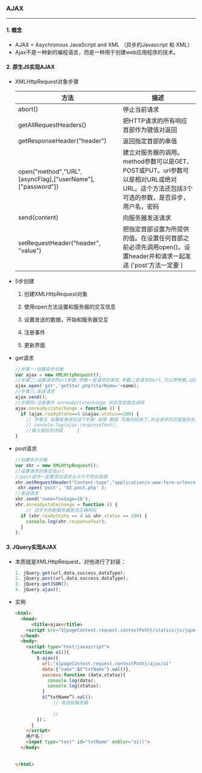 ### AJAX

-------------

#### 1. 概念

- AJAX = Asychronous JavaScript and XML （异步的Javascript 和 XML）
- Ajax不是一种新的编程语言，而是一种用于创建web应用程序的技术。

#### 2. 原生JS实现AJAX

- XMLHttpRequest对象步骤

  | 方法                                                       | 描述                                                         |
  | ---------------------------------------------------------- | ------------------------------------------------------------ |
  | abort()                                                    | 停止当前请求                                                 |
  | getAllRequestHeaders()                                     | 把HTTP请求的所有响应首部作为键值对返回                       |
  | getResponseHeader("header")                                | 返回指定首部的串值                                           |
  | open("method","URL",[asyncFlag],["userName"],["password"]) | 建立对服务器的调用。method参数可以是GET、POST或PUT。url参数可以是相对URL或绝对URL。这个方法还包括3个可选的参数，是否异步，用户名，密码 |
  | send(content)                                              | 向服务器发送请求                                             |
  | setRequestHeader("header", "value")                        | 把指定首部设置为所提供的值。在设置任何首部之前必须先调用open()。设置header并和请求一起发送 ('post'方法一定要 ) |

- 5步创建

  1. 创建XMLHttpRequest对象

  2. 使用open方法设置和服务器的交互信息
  3. 设置发送的数据，开始和服务器交互
  4. 注册事件
  5. 更新界面

- get请求

  ```js
  //步骤一:创建异步对象
  var ajax = new XMLHttpRequest();
  //步骤二:设置请求的url参数,参数一是请求的类型,参数二是请求的url,可以带参数,动态的传递参数starName到服务端
  ajax.open('get','getStar.php?starName='+name);
  //步骤三:发送请求
  ajax.send();
  //步骤四:注册事件 onreadystatechange 状态改变就会调用
  ajax.onreadystatechange = function () {   
    if (ajax.readyState==4 &&ajax.status==200) {
      // 步骤五 如果能够进到这个判断 说明 数据 完美的回来了,并且请求的页面是存在的　　　　				   		 
      // console.log(ajax.responseText);
      //输入相应的内容  　　}
  }
  
  ```

- post请求

  ```js
  //创建异步对象  
  var xhr = new XMLHttpRequest();
  //设置请求的类型及url
  //post请求一定要添加请求头才行不然会报错
  xhr.setRequestHeader("Content-type","application/x-www-form-urlencoded");
   xhr.open('post', '02.post.php' );
  //发送请求
  xhr.send('name=fox&age=18');
  xhr.onreadystatechange = function () {
      // 这步为判断服务器是否正确响应
    if (xhr.readyState == 4 && xhr.status == 200) {
      console.log(xhr.responseText);
    } 
  };
  ```

#### 3. JQuery实现AJAX

- 本质就是XMLHttpRequest，对他进行了封装：

  ```js
  1. jQuery.get(url,data,success,dataType);
  2. jQuery.post(url,data,success,dataType);
  3. jQuery.getJSON();
  4. jQuery.ajax();
  ```

- 实例

  ```html
  <html>
    <head>
    	<title>ajax</title>
      <script src="${pageContext.request.contextPath}/statics/js/jquery-3.4.1.js"></script>
    </head>
    <body>
      <script type="text/javascript">
        function a1(){
          $.ajax({
            url:"${pageContext.request.contextPath}/ajax/a1"
            data:{"name":$("txtName").val()},
            success:function (data,status){
              console.log(data);
              console.log(status);
            }
            $(“txtName”).val();
        		// 发送给服务器
        
        		// 
          })；
        }
      </script>
      用户名：
      <input type="text" id="txtName" onblur="a1()">
    </body>
    
    
  </html>
  ```

  

